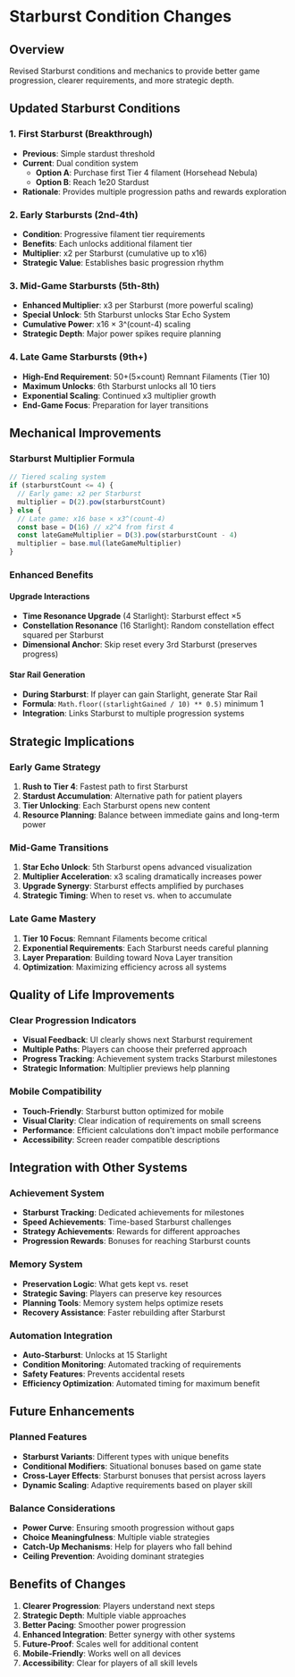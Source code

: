 # Starburst Condition Changes

## Overview
Revised Starburst conditions and mechanics to provide better game progression, clearer requirements, and more strategic depth.

## Updated Starburst Conditions

### 1. First Starburst (Breakthrough)
- **Previous**: Simple stardust threshold
- **Current**: Dual condition system
  - **Option A**: Purchase first Tier 4 filament (Horsehead Nebula)
  - **Option B**: Reach 1e20 Stardust
- **Rationale**: Provides multiple progression paths and rewards exploration

### 2. Early Starbursts (2nd-4th)
- **Condition**: Progressive filament tier requirements
- **Benefits**: Each unlocks additional filament tier
- **Multiplier**: x2 per Starburst (cumulative up to x16)
- **Strategic Value**: Establishes basic progression rhythm

### 3. Mid-Game Starbursts (5th-8th)
- **Enhanced Multiplier**: x3 per Starburst (more powerful scaling)
- **Special Unlock**: 5th Starburst unlocks Star Echo System
- **Cumulative Power**: x16 × 3^(count-4) scaling
- **Strategic Depth**: Major power spikes require planning

### 4. Late Game Starbursts (9th+)
- **High-End Requirement**: 50+(5×count) Remnant Filaments (Tier 10)
- **Maximum Unlocks**: 6th Starburst unlocks all 10 tiers
- **Exponential Scaling**: Continued x3 multiplier growth
- **End-Game Focus**: Preparation for layer transitions

## Mechanical Improvements

### Starburst Multiplier Formula
```typescript
// Tiered scaling system
if (starburstCount <= 4) {
  // Early game: x2 per Starburst
  multiplier = D(2).pow(starburstCount)
} else {
  // Late game: x16 base × x3^(count-4)
  const base = D(16) // x2^4 from first 4
  const lateGameMultiplier = D(3).pow(starburstCount - 4)
  multiplier = base.mul(lateGameMultiplier)
}
```

### Enhanced Benefits

#### Upgrade Interactions
- **Time Resonance Upgrade** (4 Starlight): Starburst effect ×5
- **Constellation Resonance** (16 Starlight): Random constellation effect squared per Starburst
- **Dimensional Anchor**: Skip reset every 3rd Starburst (preserves progress)

#### Star Rail Generation
- **During Starburst**: If player can gain Starlight, generate Star Rail
- **Formula**: `Math.floor((starlightGained / 10) ** 0.5)` minimum 1
- **Integration**: Links Starburst to multiple progression systems

## Strategic Implications

### Early Game Strategy
1. **Rush to Tier 4**: Fastest path to first Starburst
2. **Stardust Accumulation**: Alternative path for patient players
3. **Tier Unlocking**: Each Starburst opens new content
4. **Resource Planning**: Balance between immediate gains and long-term power

### Mid-Game Transitions
1. **Star Echo Unlock**: 5th Starburst opens advanced visualization
2. **Multiplier Acceleration**: x3 scaling dramatically increases power
3. **Upgrade Synergy**: Starburst effects amplified by purchases
4. **Strategic Timing**: When to reset vs. when to accumulate

### Late Game Mastery
1. **Tier 10 Focus**: Remnant Filaments become critical
2. **Exponential Requirements**: Each Starburst needs careful planning
3. **Layer Preparation**: Building toward Nova Layer transition
4. **Optimization**: Maximizing efficiency across all systems

## Quality of Life Improvements

### Clear Progression Indicators
- **Visual Feedback**: UI clearly shows next Starburst requirement
- **Multiple Paths**: Players can choose their preferred approach
- **Progress Tracking**: Achievement system tracks Starburst milestones
- **Strategic Information**: Multiplier previews help planning

### Mobile Compatibility
- **Touch-Friendly**: Starburst button optimized for mobile
- **Visual Clarity**: Clear indication of requirements on small screens
- **Performance**: Efficient calculations don't impact mobile performance
- **Accessibility**: Screen reader compatible descriptions

## Integration with Other Systems

### Achievement System
- **Starburst Tracking**: Dedicated achievements for milestones
- **Speed Achievements**: Time-based Starburst challenges
- **Strategy Achievements**: Rewards for different approaches
- **Progression Rewards**: Bonuses for reaching Starburst counts

### Memory System
- **Preservation Logic**: What gets kept vs. reset
- **Strategic Saving**: Players can preserve key resources
- **Planning Tools**: Memory system helps optimize resets
- **Recovery Assistance**: Faster rebuilding after Starburst

### Automation Integration
- **Auto-Starburst**: Unlocks at 15 Starlight
- **Condition Monitoring**: Automated tracking of requirements
- **Safety Features**: Prevents accidental resets
- **Efficiency Optimization**: Automated timing for maximum benefit

## Future Enhancements

### Planned Features
- **Starburst Variants**: Different types with unique benefits
- **Conditional Modifiers**: Situational bonuses based on game state
- **Cross-Layer Effects**: Starburst bonuses that persist across layers
- **Dynamic Scaling**: Adaptive requirements based on player skill

### Balance Considerations
- **Power Curve**: Ensuring smooth progression without gaps
- **Choice Meaningfulness**: Multiple viable strategies
- **Catch-Up Mechanisms**: Help for players who fall behind
- **Ceiling Prevention**: Avoiding dominant strategies

## Benefits of Changes

1. **Clearer Progression**: Players understand next steps
2. **Strategic Depth**: Multiple viable approaches
3. **Better Pacing**: Smoother power progression
4. **Enhanced Integration**: Better synergy with other systems
5. **Future-Proof**: Scales well for additional content
6. **Mobile-Friendly**: Works well on all devices
7. **Accessibility**: Clear for players of all skill levels
